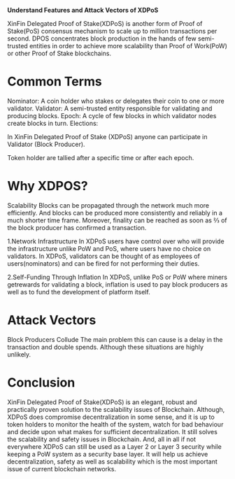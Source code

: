 ﻿**Understand Features and Attack Vectors of XDPoS**

XinFin Delegated Proof of Stake(XDPoS) is another form of Proof of Stake(PoS) consensus mechanism to scale up to million transactions per second.
DPOS concentrates block production in the hands of few semi-trusted entities in order to achieve more scalability than Proof of Work(PoW) or other Proof of Stake blockchains.


# **Common Terms**

Nominator: A coin holder who stakes or delegates their coin to one or more validator. Validator: A semi-trusted entity responsible for validating and producing blocks. Epoch: A cycle of few blocks in which validator nodes create blocks in turn.
Elections:

In XinFin Delegated Proof of Stake (XDPoS) anyone can participate in Validator (Block Producer). 

Token holder are tallied after a specific time or after each epoch.

# **Why XDPOS?**

Scalability Blocks can be propagated through the network much more efficiently. And blocks can be produced more consistently and reliably in a much shorter time frame. Moreover, finality can be reached as soon as ⅔ of the block producer has confirmed a transaction.

1.Network Infrastructure In XDPoS users have control over who will provide the infrastructure unlike PoW and PoS, where users have no choice on validators. In XDPoS, validators can be thought of as employees of users(nominators) and can be fired for not performing their duties.

2.Self-Funding Through Inflation In XDPoS, unlike PoS or PoW where miners getrewards for validating a block, inflation is used to pay block producers as well as to fund the development of platform itself.

# **Attack Vectors**

Block Producers Collude The main problem this can cause is a delay in the transaction and double spends. Although these situations are highly unlikely.


# **Conclusion**

XinFin Delegated Proof of Stake(XDPoS) is an elegant, robust and practically proven solution to the scalability issues of Blockchain. Although, XDPoS does compromise decentralization in some sense, and it is up to token holders to monitor the health of the system, watch for bad behaviour and decide upon what makes for sufficient decentralization. It still solves the scalability and safety issues in Blockchain. And, all in all if not everywhere XDPoS can still be used as a Layer 2 or Layer 3 security while keeping a PoW system as a security base layer. It will help us achieve decentralization, safety as well as scalability which is the most important issue of current blockchain networks.

